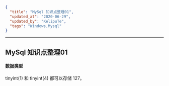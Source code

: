 ```json
{
  "title": "MySql 知识点整理01",
  "updated_at": "2020-06-29",
  "updated_by": "KelipuTe",
  "tags": "Windows,Mysql"
}
```

---

## MySql 知识点整理01

#### 数据类型

tinyint(1) 和 tinyint(4) 都可以存储 127。

